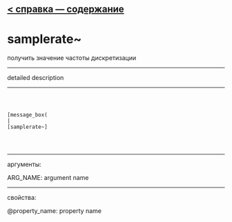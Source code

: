 [< справка — содержание](ceammc_lib.html)
---

# samplerate~


получить значение частоты дискретизации

---

detailed description
<br>


---


```



[message_box(                                 
|
[samplerate~]


            
```

---
аргументы:

ARG_NAME: argument name<br>

---
свойства:

@property_name: property name<br>

